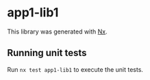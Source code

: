 # app1-lib1

This library was generated with [Nx](https://nx.dev).

## Running unit tests

Run `nx test app1-lib1` to execute the unit tests.
